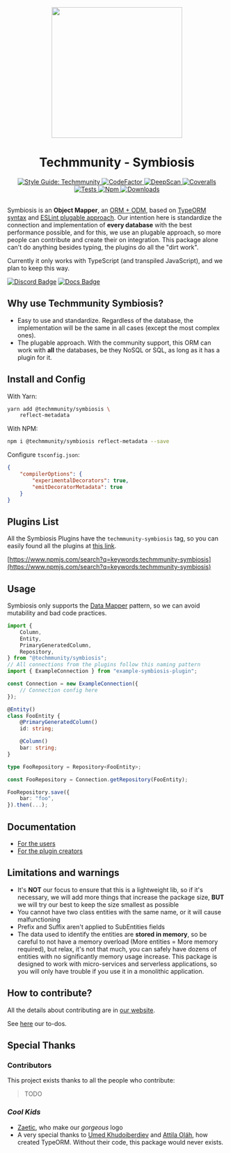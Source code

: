<div align="center">
	<img src="https://github.com/techmmunity/symbiosis/raw/master/resources/logo.svg" width="300" height="300">
</div>

<div align="center">

# Techmmunity - Symbiosis

<a href="https://github.com/techmmunity/eslint-config">
	<img src="https://img.shields.io/badge/style%20guide-Techmmunity-01d2ce?style=flat" alt="Style Guide: Techmmunity">
</a>
<a href="https://www.codefactor.io/repository/github/techmmunity/symbiosis">
	<img src="https://www.codefactor.io/repository/github/techmmunity/symbiosis/badge" alt="CodeFactor">
</a>
<a href="https://deepscan.io/dashboard#view=project&tid=13883&pid=18404&bid=449722">
	<img src="https://deepscan.io/api/teams/13883/projects/18404/branches/449722/badge/grade.svg" alt="DeepScan">
</a>
<a href="https://coveralls.io/github/techmmunity/symbiosis?branch=master">
	<img src="https://coveralls.io/repos/github/techmmunity/symbiosis/badge.svg?branch=master" alt="Coveralls">
</a>
<a href="https://github.com/techmmunity/symbiosis/actions/workflows/coverage.yml">
	<img src="https://github.com/techmmunity/symbiosis/actions/workflows/coverage.yml/badge.svg" alt="Tests">
</a>
<a href="https://www.npmjs.com/package/@techmmunity/symbiosis">
	<img src="https://img.shields.io/npm/v/@techmmunity/symbiosis.svg?color=CC3534" alt="Npm">
</a>
<a href="https://www.npmjs.com/package/@techmmunity/symbiosis">
	<img src="https://img.shields.io/npm/dw/@techmmunity/symbiosis.svg" alt="Downloads">
</a>

<br>
<br>

</div>

Symbiosis is an **Object Mapper**, an [ORM + ODM](https://medium.com/spidernitt/orm-and-odm-a-brief-introduction-369046ec57eb), based on [TypeORM syntax](https://github.com/typeorm/typeorm) and [ESLint plugable approach](https://eslint.org/). Our intention here is standardize the connection and implementation of **every database** with the best performance possible, and for this, we use an plugable approach, so more people can contribute and create their on integration. This package alone can't do anything besides typing, the plugins do all the "dirt work".

Currently it only works with TypeScript (and transpiled JavaScript), and we plan to keep this way.

[![Discord Badge](https://img.shields.io/badge/discord-7289DA?style=for-the-badge&labelColor=7289DA&logo=discord&logoColor=white)](https://discord.gg/5hPnJzzAe2)
[![Docs Badge](https://img.shields.io/badge/documentation-01d2ce?style=for-the-badge&labelColor=01d2ce)](https://symbiosis.techmmunity.com.br)

## Why use Techmmunity Symbiosis?

- Easy to use and standardize. Regardless of the database, the implementation will be the same in all cases (except the most complex ones).
- The plugable approach. With the community support, this ORM can work with **all** the databases, be they NoSQL or SQL, as long as it has a plugin for it.

## Install and Config

With Yarn:

```sh
yarn add @techmmunity/symbiosis \
	reflect-metadata
```

With NPM:

```sh
npm i @techmmunity/symbiosis reflect-metadata --save
```

Configure `tsconfig.json`:

```json
{
	"compilerOptions": {
		"experimentalDecorators": true,
		"emitDecoratorMetadata": true
	}
}
```

## Plugins List

All the Symbiosis Plugins have the `techmmunity-symbiosis` tag, so you can easily found all the plugins at [this link](https://www.npmjs.com/search?q=keywords:techmmunity-symbiosis).

[https://www.npmjs.com/search?q=keywords:techmmunity-symbiosis](https://www.npmjs.com/search?q=keywords:techmmunity-symbiosis)

## Usage

Symbiosis only supports the [Data Mapper](https://en.wikipedia.org/wiki/Data_mapper_pattern) pattern, so we can avoid mutability and bad code practices.

```ts
import {
	Column,
	Entity,
	PrimaryGeneratedColumn,
	Repository,
} from "@techmmunity/symbiosis";
// All connections from the plugins follow this naming pattern
import { ExampleConnection } from "example-symbiosis-plugin";

const Connection = new ExampleConnection({
	// Connection config here
});

@Entity()
class FooEntity {
	@PrimaryGeneratedColumn()
	id: string;

	@Column()
	bar: string;
}

type FooRepository = Repository<FooEntity>;

const FooRepository = Connection.getRepository(FooEntity);

FooRepository.save({
	bar: "foo",
}).then(...);
```

## Documentation

- [For the users](https://symbiosis.techmmunity.com.br)
- [For the plugin creators](https://symbiosis.techmmunity.com.br/docs/create-plugin/first-steps)

## Limitations and warnings

- It's **NOT** our focus to ensure that this is a lightweight lib, so if it's necessary, we will add more things that increase the package size, **BUT** we will try our best to keep the size smallest as possible
- You cannot have two class entities with the same name, or it will cause malfunctioning
- Prefix and Suffix aren't applied to SubEntities fields
- The data used to identify the entities are **stored in memory**, so be careful to not have a memory overload (More entities = More memory required), but relax, it's not that much, you can safely have dozens of entities with no significantly memory usage increase. This package is designed to work with micro-services and serverless applications, so you will only have trouble if you use it in a monolithic application.

## How to contribute?

All the details about contributing are in [our website](https://symbiosis.techmmunity.com.br).

See [here](https://github.com/techmmunity/symbiosis/blob/master/TODO.md) our to-dos.

## Special Thanks

### Contributors

This project exists thanks to all the people who contribute:

> TODO

### _Cool Kids_

- [Zaetic](https://www.linkedin.com/in/joaoggs/), who make our _gorgeous_ logo
- A very special thanks to [Umed Khudoiberdiev](https://github.com/pleerock) and [Attila Oláh](https://github.com/NoNameProvided), how created TypeORM. Without their code, this package would never exists.
